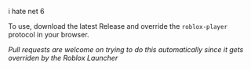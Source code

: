 i hate net 6

To use, download the latest Release and override the `roblox-player` protocol in your browser.

*Pull requests are welcome on trying to do this automatically since it gets overriden by the Roblox Launcher*